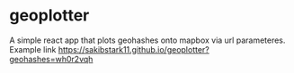# geoplotter
A simple react app that plots geohashes onto mapbox via url parameteres. Example link https://sakibstark11.github.io/geoplotter?geohashes=wh0r2vqh
